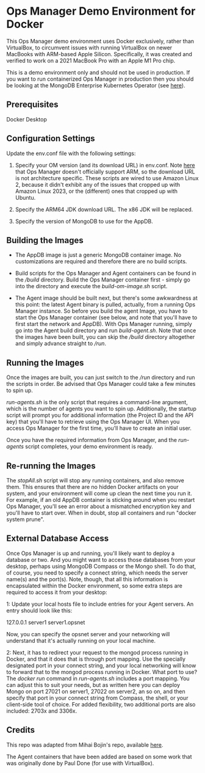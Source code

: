 # Ops Manager Demo Environment for Docker

This Ops Manager demo environment uses Docker exclusively, rather than VirtualBox, to circumvent issues with running VirtualBox on newer MacBooks with ARM-based Apple Silicon. Specifically, it was created and verified to work on a 2021 MacBook Pro with an Apple M1 Pro chip.

This is a demo environment only and should not be used in production. If you want to run containerized Ops Manager in production then you should be looking at the MongoDB Enterprise Kubernetes Operator (see [here](https://www.mongodb.com/docs/kubernetes-operator/stable/)).

## Prerequisites

Docker Desktop

## Configuration Settings

Update the env.conf file with the following settings:

1. Specify your OM version (and its download URL) in env.conf. Note [here](https://www.mongodb.com/docs/ops-manager/current/core/requirements/#operating-systems-compatible-with-onprem) that Ops Manager doesn't officially support ARM, so the download URL is not architecture specific. These scripts are wired to use Amazon Linux 2, because it didn't exhibit any of the issues that cropped up with Amazon Linux 2023, or the (different) ones that cropped up with Ubuntu.

2. Specify the ARM64 JDK download URL. The x86 JDK will be replaced. 

3. Specify the version of MongoDB to use for the AppDB.

## Building the Images

- The AppDB image is just a generic MongoDB container image. No customizations are required and therefore there are no build scripts. 

- Build scripts for the Ops Manager and Agent containers can be found in the */build* directory. Build the Ops Manager container first - simply go into the directory and execute the *build-om-image.sh* script. 

- The Agent image should be built next, but there's some awkwardness at this point: the latest Agent binary is pulled, actually, from a running Ops Manager instance. So before you build the agent Image, you have to start the Ops Manager container (see below, and note that you'll have to first start the network and AppDB). With Ops Manager running, simply go into the Agent build directory and run *build-agent.sh*. Note that once the images have been built, you can skip the */build* directory altogether and simply advance straight to */run*.

## Running the Images

Once the images are built, you can just switch to the */run* directory and run the scripts in order. Be advised that Ops Manager could take a few minutes to spin up.

*run-agents.sh* is the only script that requires a command-line argument, which is the number of agents you want to spin up. Additionally, the startup script will prompt you for additional information (the Project ID and the API key) that you'll have to retrieve using the Ops Manager UI. When you access Ops Manager for the first time, you'll have to create an initial user. 

Once you have the required information from Ops Manager, and the *run-agents* script completes, your demo environment is ready. 

## Re-running the Images

The *stopAll.sh* script will stop any running containers, and also remove them. This ensures that there are no hidden Docker artifacts on your system, and your environment will come up clean the next time you run it. For example, if an old AppDB container is sticking around when you restart Ops Manager, you'll see an error about a mismatched encryption key and you'll have to start over. When in doubt, stop all containers and run "docker system prune". 

## External Database Access

Once Ops Manager is up and running, you'll likely want to deploy a database or two. And you might want to access those databases from your desktop, perhaps using MongoDB Compass or the Mongo shell. To do that, of course, you need to specify a connect string, which needs the server name(s) and the port(s). Note, though, that all this information is encapsulated within the Docker environment, so some extra steps are required to access it from your desktop:

1: Update your local hosts file to include entries for your Agent servers. An entry should look like this:

127.0.0.1       server1 server1.opsnet

Now, you can specify the opsnet server and your networking will understand that it's actually running on your local machine. 

2: Next, it has to redirect your request to the mongod process running in Docker, and that it does that is through port mapping. Use the specially designated port in your connect string, and your local networking will know to forward that to the mongod process running in Docker. What port to use? The *docker run* command in *run-agents.sh* includes a port mapping. You can adjust this to suit your needs, but as written here you can deploy Mongo on port 27021 on server1, 27022 on server2, an so on, and then specify that port in your connect string from Compass, the shell, or your client-side tool of choice. For added flexibility, two additional ports are also included: 2703x and 3306x. 

## Credits

This repo was adapted from Mihai Bojin's repo, available [here](https://github.com/mongodb-labs/omida/tree/main). 

The Agent containers that have been added are based on some work that was originally done by Paul Done (for use with VirtualBox).

